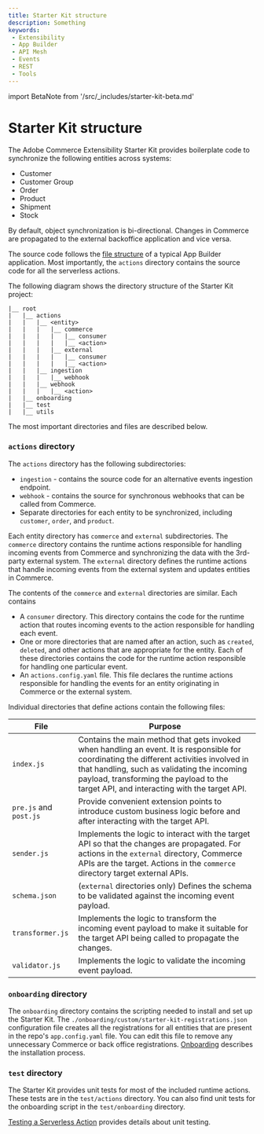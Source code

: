 ```yaml
---
title: Starter Kit structure
description: Something
keywords:
 - Extensibility
 - App Builder
 - API Mesh
 - Events
 - REST
 - Tools
---
```


import BetaNote from '/src/_includes/starter-kit-beta.md'

<BetaNote />

# Starter Kit structure

The Adobe Commerce Extensibility Starter Kit provides boilerplate code to synchronize the following entities across systems:

- Customer
- Customer Group
- Order
- Product
- Shipment
- Stock

By default, object synchronization is bi-directional. Changes in Commerce are propagated to the external backoffice application and vice versa.

The source code follows the [file structure](https://developer.adobe.com/app-builder/docs/guides/extensions/extension_migration_guide/#old-file-structure) of a typical App Builder application. Most importantly, the `actions` directory contains the source code for all the serverless actions.

The following diagram shows the directory structure of the Starter Kit project:

```tree
|__ root
|   |__ actions
|   |   |__ <entity>
|   |   |   |__ commerce
|   |   |   |   |__ consumer
|   |   |   |   |__ <action>
|   |   |   |__ external
|   |   |   |   |__ consumer
|   |   |   |   |__ <action>
|   |   |__ ingestion
|   |   |   |__ webhook
|   |   |__ webhook
|   |   |   |__ <action>
|   |__ onboarding
|   |__ test
|   |__ utils
```

The most important directories and files are described below.

### `actions` directory

The `actions` directory has the following subdirectories:

- `ingestion` - contains the source code for an alternative events ingestion endpoint.
- `webhook` - contains the source for synchronous webhooks that can be called from Commerce.
- Separate directories for each entity to be synchronized, including `customer`, `order`, and `product`.

Each entity directory has `commerce` and `external` subdirectories. The `commerce` directory contains the runtime actions responsible for handling incoming events from Commerce and synchronizing the data with the 3rd-party external system. The `external` directory defines the runtime actions that handle incoming events from the external system and updates entities in Commerce.

The contents of the `commerce` and `external` directories are similar. Each contains

- A `consumer` directory. This directory contains the code for the runtime action that routes incoming events to the action responsible for handling each event.
- One or more directories that are named after an action, such as `created`, `deleted`, and other actions that are appropriate for the entity. Each of these directories contains the code for the runtime action responsible for handling one particular event.
- An `actions.config.yaml` file. This file declares the runtime actions responsible for handling the events for an entity originating in Commerce or the external system.

Individual directories that define actions contain the following files:

File | Purpose
--- | ---
`index.js` | Contains the main method that gets invoked when handling an event. It is responsible for coordinating the different activities involved in that handling, such as validating the incoming payload, transforming the payload to the target API, and interacting with the target API.
`pre.js` and `post.js` | Provide convenient extension points to introduce custom business logic before and after interacting with the target API.
`sender.js` | Implements the logic to interact with the target API so that the changes are propagated. For actions in the `external` directory, Commerce APIs are the target. Actions in the `commerce` directory target external APIs.
`schema.json` | (`external` directories only) Defines the schema to be validated against the incoming event payload.
`transformer.js` | Implements the logic to transform the incoming event payload to make it suitable for the target API being called to propagate the changes.
`validator.js` | Implements the logic to validate the incoming event payload.

### `onboarding` directory

The `onboarding` directory contains the scripting needed to install and set up the Starter Kit. The `./onboarding/custom/starter-kit-registrations.json` configuration file creates all the registrations for all entities that are present in the repo's `app.config.yaml` file. You can edit this file to remove any unnecessary Commerce or back office registrations. [Onboarding](./create-integration.md#onboarding) describes the installation process.

### `test` directory

The Starter Kit provides unit tests for most of the included runtime actions. These tests are in the `test/actions` directory. You can also find unit tests for the onboarding script in the `test/onboarding` directory.

[Testing a Serverless Action](https://developer.adobe.com/app-builder/docs/resources/barcode-reader/test/) provides details about unit testing.
